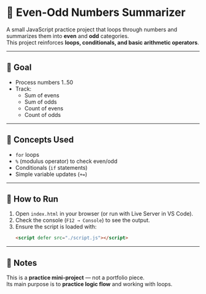 # 🔢 Even-Odd Numbers Summarizer

A small JavaScript practice project that loops through numbers and summarizes them into **even** and **odd** categories.  
This project reinforces **loops, conditionals, and basic arithmetic operators**.

---

## 🎯 Goal

-   Process numbers 1..50
-   Track:
    -   Sum of evens
    -   Sum of odds
    -   Count of evens
    -   Count of odds

---

## 📝 Concepts Used

-   `for` loops
-   `%` (modulus operator) to check even/odd
-   Conditionals (`if` statements)
-   Simple variable updates (`+=`)

---

## 🚀 How to Run

1. Open `index.html` in your browser (or run with Live Server in VS Code).
2. Check the console (`F12 → Console`) to see the output.
3. Ensure the script is loaded with:
    ```html
    <script defer src="./script.js"></script>
    ```

---

## 📌 Notes

This is a **practice mini-project** — not a portfolio piece.  
Its main purpose is to **practice logic flow** and working with loops.
